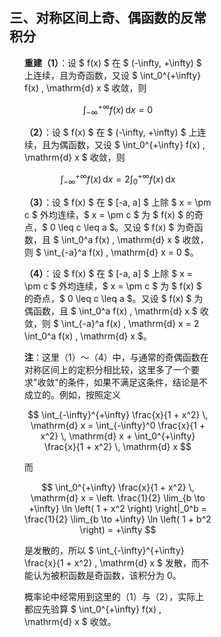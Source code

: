 <div style="float: left; width: 64%; padding: 1%;">

## 三、对称区间上奇、偶函数的反常积分

<ul>

**重建（1）**：设 $ f(x) $ 在 $ (-\infty, +\infty) $ 上连续，且为奇函数，又设 $ \int_0^{+\infty} f(x) \, \mathrm{d} x $ 收敛，则

$$
\int_{-\infty}^{+\infty} f(x) \, \mathrm{d} x = 0
$$

**（2）**：设 $ f(x) $ 在 $ (-\infty, +\infty) $ 上连续，且为偶函数，又设 $ \int_0^{+\infty} f(x) \, \mathrm{d} x $ 收敛，则

$$
\int_{-\infty}^{+\infty} f(x) \, \mathrm{d} x = 2 \int_0^{+\infty} f(x) \, \mathrm{d} x
$$

**（3）**：设 $ f(x) $ 在 $ [-a, a] $ 上除 $ x = \pm c $ 外均连续，$ x = \pm c $ 为 $ f(x) $ 的奇点，$ 0 \leq c \leq a $。又设 $ f(x) $ 为奇函数，且 $ \int_0^a f(x) \, \mathrm{d} x $ 收敛，则 $ \int_{-a}^a f(x) \, \mathrm{d} x = 0 $。

**（4）**：设 $ f(x) $ 在 $ [-a, a] $ 上除 $ x = \pm c $ 外均连续，$ x = \pm c $ 为 $ f(x) $ 的奇点，$ 0 \leq c \leq a $。又设 $ f(x) $ 为偶函数，且 $ \int_0^a f(x) \, \mathrm{d} x $ 收敛，则 $ \int_{-a}^a f(x) \, \mathrm{d} x = 2 \int_0^a f(x) \, \mathrm{d} x $。

**注**：这里（1）～（4）中，与通常的奇偶函数在对称区间上的定积分相比较，这里多了一个要求"收敛"的条件，如果不满足这条件，结论是不成立的。例如，按照定义

$$
\int_{-\infty}^{+\infty} \frac{x}{1 + x^2} \, \mathrm{d} x = \int_{-\infty}^0 \frac{x}{1 + x^2} \, \mathrm{d} x + \int_0^{+\infty} \frac{x}{1 + x^2} \, \mathrm{d} x
$$

而

$$
\int_0^{+\infty} \frac{x}{1 + x^2} \, \mathrm{d} x = \left. \frac{1}{2} \lim_{b \to +\infty} \ln \left( 1 + x^2 \right) \right|_0^b = \frac{1}{2} \lim_{b \to +\infty} \ln \left( 1 + b^2 \right) = +\infty
$$

是发散的，所以 $ \int_{-\infty}^{+\infty} \frac{x}{1 + x^2} \, \mathrm{d} x $ 发散，而不能认为被积函数是奇函数，该积分为 0。

概率论中经常用到这里的（1）与（2），实际上都应先验算 $ \int_0^{+\infty} f(x) \, \mathrm{d} x $ 收敛。

</ul>
</div>
<div style="float: right; width: 26%; padding: 1%;">

</div>
<div style="clear: both;"></div>
